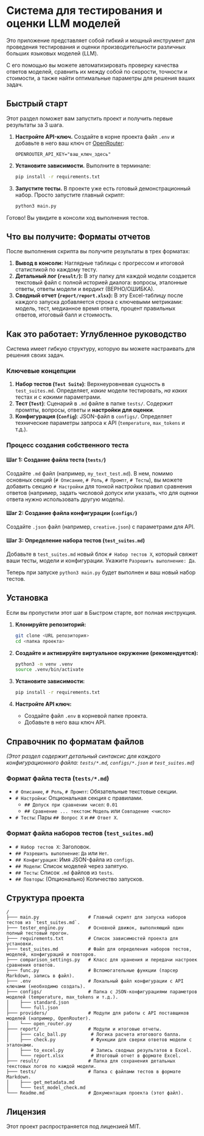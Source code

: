 # Система для тестирования и оценки LLM моделей

Это приложение представляет собой гибкий и мощный инструмент для проведения тестирования и оценки производительности различных больших языковых моделей (LLM). 

С его помощью вы можете автоматизировать проверку качества ответов моделей, сравнить их между собой по скорости, точности и стоимости, а также найти оптимальные параметры для решения ваших задач.

## Быстрый старт

Этот раздел поможет вам запустить проект и получить первые результаты за 3 шага.

1.  **Настройте API-ключ.** Создайте в корне проекта файл `.env` и добавьте в него ваш ключ от [OpenRouter](https://openrouter.ai/keys):
    ```
    OPENROUTER_API_KEY="ваш_ключ_здесь"
    ```

2.  **Установите зависимости.** Выполните в терминале:
    ```bash
    pip install -r requirements.txt
    ```

3.  **Запустите тесты.** В проекте уже есть готовый демонстрационный набор. Просто запустите главный скрипт:
    ```bash
    python3 main.py
    ```

Готово! Вы увидите в консоли ход выполнения тестов.

## Что вы получите: Форматы отчетов

После выполнения скрипта вы получите результаты в трех форматах:

1.  **Вывод в консоли:** Наглядные таблицы с прогрессом и итоговой статистикой по каждому тесту.
2.  **Детальный лог (`result/`):** В эту папку для каждой модели создается текстовый файл с полной историей диалога: вопросы, эталонные ответы, ответы модели и вердикт (ВЕРНО/ОШИБКА).
3.  **Сводный отчет (`report/report.xlsx`):** В эту Excel-таблицу после каждого запуска добавляется строка с ключевыми метриками: модель, тест, медианное время ответа, процент правильных ответов, итоговый балл и стоимость.

## Как это работает: Углубленное руководство

Система имеет гибкую структуру, которую вы можете настраивать для решения своих задач.

### Ключевые концепции

1.  **Набор тестов (`Test Suite`)**: Верхнеуровневая сущность в `test_suites.md`. Определяет, *какие* модели тестировать, *на каких* тестах и с *какими* параметрами.
2.  **Тест (`Test`)**: Сценарий в `.md` файле в папке `tests/`. Содержит промпты, вопросы, ответы и **настройки для оценки**.
3.  **Конфигурация (`Config`)**: JSON-файл в `configs/`. Определяет технические параметры запроса к API (`temperature`, `max_tokens` и т.д.).

### Процесс создания собственного теста

#### Шаг 1: Создание файла теста (`tests/`)

Создайте `.md` файл (например, `my_text_test.md`). В нем, помимо основных секций (`# Описание`, `# Роль`, `# Промпт`, `# Тесты`), вы можете добавить секцию `# Настройки` для тонкой настройки правил сравнения ответов (например, задать числовой допуск или указать, что для оценки ответа нужно использовать другую модель).

#### Шаг 2: Создание файла конфигурации (`configs/`)

Создайте `.json` файл (например, `creative.json`) с параметрами для API.

#### Шаг 3: Определение набора тестов (`test_suites.md`)

Добавьте в `test_suites.md` новый блок `# Набор тестов X`, который свяжет ваши тесты, модели и конфигурации. Укажите `Разрешить выполнение: Да`.

Теперь при запуске `python3 main.py` будет выполнен и ваш новый набор тестов.

## Установка

Если вы пропустили этот шаг в Быстром старте, вот полная инструкция.

1.  **Клонируйте репозиторий:**
    ```bash
    git clone <URL репозитория>
    cd <папка проекта>
    ```

2.  **Создайте и активируйте виртуальное окружение (рекомендуется):**
    ```bash
    python3 -m venv .venv
    source .venv/bin/activate
    ```

3.  **Установите зависимости:**
    ```bash
    pip install -r requirements.txt
    ```

4.  **Настройте API ключ:**
    *   Создайте файл `.env` в корневой папке проекта.
    *   Добавьте в него ваш ключ API.

## Справочник по форматам файлов

*(Этот раздел содержит детальный синтаксис для каждого конфигурационного файла: `tests/*.md`, `configs/*.json` и `test_suites.md`)*

### Формат файла теста (`tests/*.md`)
*   `# Описание`, `# Роль`, `# Промпт`: Обязательные текстовые секции.
*   `# Настройки`: Опциональная секция с правилами.
    *   `## Допуск при сравнении чисел`: `0.01`
    *   `## Сравнение ... текстом`: `Модель` или `Совпадение <число>`
*   `# Тесты`: Пары `## Вопрос X` и `## Ответ X`.

### Формат файла наборов тестов (`test_suites.md`)
*   `# Набор тестов X`: Заголовок.
*   `## Разрешить выполнение`: `Да` или `Нет`.
*   `## Конфигурация`: Имя JSON-файла из `configs`.
*   `## Модели`: Список моделей через запятую.
*   `## Тесты`: Список `.md` файлов из `tests`.
*   `## Повторы`: (Опционально) Количество запусков.

## Структура проекта

```
/
├─── main.py                  # Главный скрипт для запуска наборов тестов из `test_suites.md`.
├─── tester_engine.py         # Основной движок, выполняющий один полный тестовый прогон.
├─── requirements.txt         # Список зависимостей проекта для установки.
├─── test_suites.md           # Файл для определения наборов тестов, моделей, конфигураций и повторов.
├─── comparison_settings.py   # Класс для хранения и передачи настроек сравнения ответов.
├─── func.py                  # Вспомогательные функции (парсер Markdown, запись в файл).
├─── .env                     # Локальный файл конфигурации с API ключами (необходимо создать).
├─── configs/                 # Папка с JSON-конфигурациями параметров моделей (temperature, max_tokens и т.д.).
│    ├─── standard.json
│    └─── full.json
├─── providers/               # Модули для работы с API поставщиков моделей (например, OpenRouter).
│    └─── open_router.py
├─── report/                  # Модули и итоговые отчеты.
│    ├─── calc_ball.py         # Логика расчета итогового балла.
│    ├─── check.py             # Функции для сверки ответов модели с эталонами.
│    ├─── to_excel.py          # Запись сводных результатов в Excel.
│    └─── report.xlsx          # Итоговый отчет в формате Excel.
├─── result/                  # Папка для сохранения детальных текстовых логов по каждой модели.
├─── tests/                   # Папка с файлами тестов в формате Markdown.
│    ├─── get_metadata.md
│    └─── test_model_check.md
└─── Readme.md                # Документация проекта (этот файл).
```

## Лицензия

Этот проект распространяется под лицензией MIT.